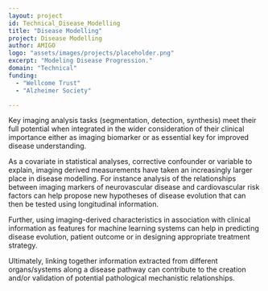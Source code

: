 ```yaml
---
layout: project
id: Technical_Disease_Modelling
title: "Disease Modelling"
project: Disease Modelling
author: AMIGO
logo: "assets/images/projects/placeholder.png"
excerpt: "Modeling Disease Progression."
domain: "Technical"
funding:
  - "Wellcome Trust"
  - "Alzheimer Society"

---
```

Key imaging analysis tasks (segmentation, detection, synthesis) meet their full potential when integrated in the wider consideration of their clinical importance either as imaging biomarker or as essential key for improved disease understanding.  

 As a covariate in statistical analyses, corrective confounder or variable to explain, imaging derived measurements have taken an increasingly larger place in disease modelling. For instance analysis of the relationships between imaging markers of neurovascular disease and cardiovascular risk factors can help propose new hypotheses of disease evolution that can then be tested using longitudinal information.  

Further, using imaging-derived characteristics in association with clinical information as features for machine learning systems can help in predicting disease evolution, patient outcome or in designing appropriate treatment strategy.  

Ultimately, linking together information extracted from different organs/systems along a disease pathway can contribute to the creation and/or validation of potential pathological mechanistic relationships.  
